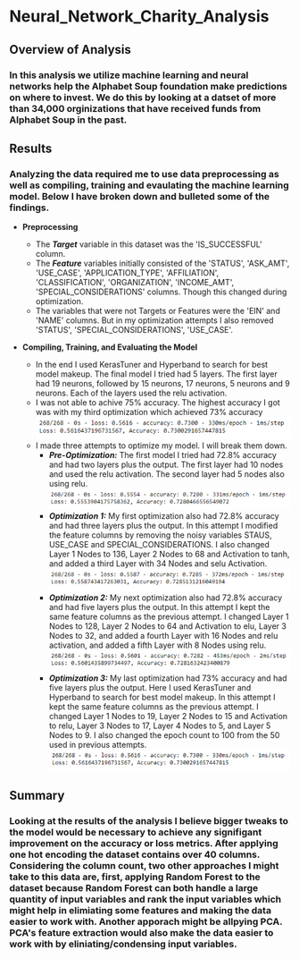 # Neural_Network_Charity_Analysis
## Overview of Analysis

### In this analysis we utilize machine learning and neural networks help the Alphabet Soup foundation make predictions on where to invest. We do this by looking at a datset of more than 34,000 orginizations that have received funds from Alphabet Soup in the past.

## Results

### Analyzing the data required me to use data preprocessing as well as compiling, training and evaulating the machine learning model. Below I have broken down and bulleted some of the findings.

  - **Preprocessing**
    - The ***Target*** variable in this dataset was the 'IS_SUCCESSFUL' column.
    - The ***Feature*** variables initially consisted of the 'STATUS', 'ASK_AMT', 'USE_CASE', 'APPLICATION_TYPE', 'AFFILIATION', 'CLASSIFICATION', 'ORGANIZATION', 'INCOME_AMT', 'SPECIAL_CONSIDERATIONS' columns. Though this changed during optimization.
    - The variables that were not Targets or Features were the 'EIN' and 'NAME' columns. But in my optimization attempts I also removed 'STATUS', 'SPECIAL_CONSIDERATIONS', 'USE_CASE'.

  - **Compiling, Training, and Evaluating the Model**
    - In the end I used KerasTuner and Hyperband to search for best model makeup. The final model I tried had 5 layers. The first layer had 19 neurons, followed by 15 neurons, 17 neurons, 5 neurons and 9 neurons. Each of the layers used the relu activation.
    - I was not able to achive 75% accuracy. The highest accuracy I got was with my third optimization which achieved 73% accuracy ![opt3](opt3.png)
    - I made three attempts to optimize my model. I will break them down.
      - ***Pre-Optimization:*** The first model I tried had 72.8% accuracy and had two layers plus the output. The first layer had 10 nodes and used the relu activation. The second layer had 5 nodes also using relu. ![opt0](opt0.png)
      - ***Optimization 1:*** My first optimization also had 72.8% accuracy and had three layers plus the output. In this attempt I modified the feature columns by removing the noisy variables STAUS, USE_CASE and SPECIAL_CONSIDERATIONS. I also changed Layer 1 Nodes to 136, Layer 2 Nodes to 68 and Activation to tanh, and added a third Layer with 34 Nodes and selu Activation. ![opt1](opt1.png)
      - ***Optimization 2:*** My next optimization also had 72.8% accuracy and had five layers plus the output. In this attempt I kept the same feature columns as the previous attempt. I changed Layer 1 Nodes to 128, Layer 2 Nodes to 64 and Activation to elu, Layer 3 Nodes to 32, and added a fourth Layer with 16 Nodes and relu activation, and added a fifth Layer with 8 Nodes using relu. ![opt2](opt2.png)
      - ***Optimization 3:*** My last optimization had 73% accuracy and had five layers plus the output. Here I used KerasTuner and Hyperband to search for best model makeup. In this attempt I kept the same feature columns as the previous attempt. I changed Layer 1 Nodes to 19, Layer 2 Nodes to 15 and Activation to relu, Layer 3 Nodes to 17, Layer 4 Nodes to 5, and Layer 5 Nodes to 9. I also changed the epoch count to 100 from the 50 used in previous attempts. ![opt3](opt3.png)

## Summary

### Looking at the results of the analysis I believe bigger tweaks to the model would be necessary to achieve any signifigant improvement on the accuracy or loss metrics. After applying one hot encoding the dataset contains over 40 columns. Considering the column count, two other approaches I might take to this data are, first,  applying Random Forest to the dataset because Random Forest can both handle a large quantity of input variables and rank the input variables which might help in elimiating some features and making the data easier to work with. Another apporach might be allpying PCA. PCA's feature extraction would also make the data easier to work with by eliniating/condensing input variables.
